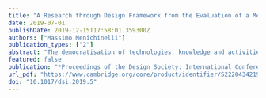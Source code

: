 ```yaml
---
title: "A Research through Design Framework from the Evaluation of a Meta-Design Platform for Open and Collaborative Design and Making Processes"
date: 2019-07-01
publishDate: 2019-12-15T17:58:01.359300Z
authors: ["Massimo Menichinelli"]
publication_types: ["2"]
abstract: "The democratisation of technologies, knowledge and activities have been changing the world of designers, blurring the boundaries between amateur and professional designers, especially within the connected phenomena of the Maker Movement and Indie Designers. Within this context, how can be collaborative design processes documented, analysed, managed, shared? This article investigates the role of meta-design digital tools for the facilitation of distributed systems of creative agents, formally trained and informal amateurs that collaboratively design and produce artefacts. It documents a research study organised for testing a digital meta-design platform with users and the researcher as meta-designer: the results provide insights for improving the platform but also for building a comprehensive research through design framework that connects meta-design research and practice for exploring the role and nature of meta-design and meta-designers in facilitating collaborative design processes starting from their description with digital ontologies."
featured: false
publication: "*Proceedings of the Design Society: International Conference on Engineering Design*"
url_pdf: "https://www.cambridge.org/core/product/identifier/S2220434219000052/type/journal_article"
doi: "10.1017/dsi.2019.5"
---
```


